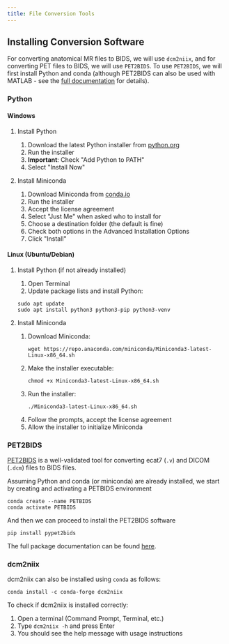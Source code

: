 ```yaml
---
title: File Conversion Tools
---
```


## Installing Conversion Software

For converting anatomical MR files to BIDS, we will use `dcm2niix`, and for converting PET files to BIDS, we will use `PET2BIDS`.  To use `PET2BIDS`, we will first install Python and conda (although PET2BIDS can also be used with MATLAB - see the [full documentation](https://pet2bids.readthedocs.io/en/latest/index.html#) for details).

### Python

#### Windows

1. Install Python

    1. Download the latest Python installer from [python.org](https://www.python.org/downloads/windows/)
    2. Run the installer
    3. **Important**: Check "Add Python to PATH"
    4. Select "Install Now"

2. Install Miniconda

    1. Download Miniconda from [conda.io](https://docs.conda.io/en/latest/miniconda.html)
    2. Run the installer
    3. Accept the license agreement
    4. Select "Just Me" when asked who to install for
    5. Choose a destination folder (the default is fine)
    6. Check both options in the Advanced Installation Options
    7. Click "Install"

#### Linux (Ubuntu/Debian)

1. Install Python (if not already installed)

    1. Open Terminal
    2. Update package lists and install Python:
   ```
   sudo apt update
   sudo apt install python3 python3-pip python3-venv
   ```

2. Install Miniconda

    1. Download Miniconda:
       ```
       wget https://repo.anaconda.com/miniconda/Miniconda3-latest-Linux-x86_64.sh
       ```
    2. Make the installer executable:
       ```
       chmod +x Miniconda3-latest-Linux-x86_64.sh
       ```
    3. Run the installer:
       ```
       ./Miniconda3-latest-Linux-x86_64.sh
       ```
    4. Follow the prompts, accept the license agreement
    5. Allow the installer to initialize Miniconda

### PET2BIDS

[PET2BIDS](https://github.com/openneuropet/PET2BIDS) is a well-validated tool for converting ecat7 (`.v`) and DICOM (`.dcm`) files to BIDS files.

Assuming Python and conda (or miniconda) are already installed, we start by creating and activating a PETBIDS environment

```
conda create --name PETBIDS
conda activate PETBIDS
```

And then we can proceed to install the PET2BIDS software

```{bash}
pip install pypet2bids
```

The full package documentation can be found [here](https://pet2bids.readthedocs.io/en/latest/index.html#).

### dcm2niix

dcm2niix can also be installed using `conda` as follows:

```
conda install -c conda-forge dcm2niix
```

To check if dcm2niix is installed correctly:

1. Open a terminal (Command Prompt, Terminal, etc.)
2. Type `dcm2niix -h` and press Enter
3. You should see the help message with usage instructions

